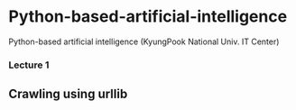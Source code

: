 # Python-based-artificial-intelligence
Python-based artificial intelligence (KyungPook National Univ. IT Center)

### Lecture 1 
## Crawling using urllib
